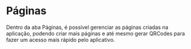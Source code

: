 # Páginas

Dentro da aba Páginas, é possível gerenciar as páginas criadas na aplicação, podendo criar mais páginas e até mesmo gerar QRCodes para fazer um acesso mais rápido pelo aplicativo.
